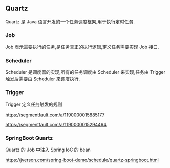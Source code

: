 ## Quartz

Quartz 是 Java 语言开发的一个任务调度框架,用于执行定时任务.

### Job

Job 表示需要执行的任务,是任务真正的执行逻辑,定义任务需要实现 Job 接口.

### Scheduler

Scheduler 是调度器的实现,所有的任务调度由 Scheduler 来实现,任务由 Trigger 触发后需要由 Scheduler 来调度执行.

### Trigger

Trigger 定义任务触发的规则


https://segmentfault.com/a/1190000015885177


https://segmentfault.com/a/1190000015294464


### SpringBoot Quartz

Quartz 的 Job 中注入 Spring IoC 的 bean

https://jverson.com/spring-boot-demo/schedule/quartz-springboot.html
